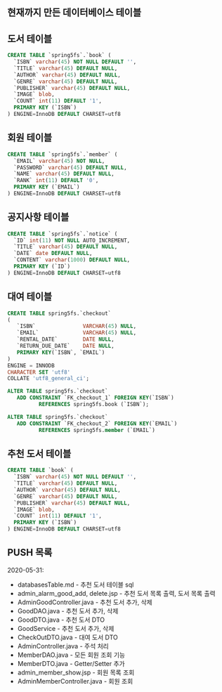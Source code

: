 ## 현재까지 만든 데이터베이스 테이블 

## 도서 테이블

~~~~sql
CREATE TABLE `spring5fs`.`book` (
  `ISBN` varchar(45) NOT NULL DEFAULT '',
  `TITLE` varchar(45) DEFAULT NULL,
  `AUTHOR` varchar(45) DEFAULT NULL,
  `GENRE` varchar(45) DEFAULT NULL,
  `PUBLISHER` varchar(45) DEFAULT NULL,
  `IMAGE` blob,
  `COUNT` int(11) DEFAULT '1',
  PRIMARY KEY (`ISBN`)
) ENGINE=InnoDB DEFAULT CHARSET=utf8
~~~~

## 회원 테이블

~~~~sql
CREATE TABLE `spring5fs`.`member` (
  `EMAIL` varchar(45) NOT NULL,
  `PASSWORD` varchar(45) DEFAULT NULL,
  `NAME` varchar(45) DEFAULT NULL,
  `RANK` int(11) DEFAULT '0',
  PRIMARY KEY (`EMAIL`)
) ENGINE=InnoDB DEFAULT CHARSET=utf8
~~~~

## 공지사항 테이블 

~~~~sql
CREATE TABLE `spring5fs`.`notice` (
  `ID` int(11) NOT NULL AUTO_INCREMENT,
  `TITLE` varchar(45) DEFAULT NULL,
  `DATE` date DEFAULT NULL,
  `CONTENT` varchar(1000) DEFAULT NULL,
  PRIMARY KEY (`ID`)
) ENGINE=InnoDB DEFAULT CHARSET=utf8
~~~~

## 대여 테이블 

~~~~sql
CREATE TABLE spring5fs.`checkout`
(
   `ISBN`               VARCHAR(45) NULL,
   `EMAIL`              VARCHAR(45) NULL,
   `RENTAL_DATE`        DATE NULL,
   `RETURN_DUE_DATE`    DATE NULL,
   PRIMARY KEY(`ISBN`, `EMAIL`)
)
ENGINE = INNODB
CHARACTER SET 'utf8'
COLLATE 'utf8_general_ci';

ALTER TABLE spring5fs.`checkout`
   ADD CONSTRAINT `FK_checkout_1` FOREIGN KEY(`ISBN`)
          REFERENCES spring5fs.book (`ISBN`);

ALTER TABLE spring5fs.`checkout`
   ADD CONSTRAINT `FK_checkout_2` FOREIGN KEY(`EMAIL`)
          REFERENCES spring5fs.member (`EMAIL`)
~~~~

## 추천 도서 테이블

~~~~sql
CREATE TABLE `book` (
  `ISBN` varchar(45) NOT NULL DEFAULT '',
  `TITLE` varchar(45) DEFAULT NULL,
  `AUTHOR` varchar(45) DEFAULT NULL,
  `GENRE` varchar(45) DEFAULT NULL,
  `PUBLISHER` varchar(45) DEFAULT NULL,
  `IMAGE` blob,
  `COUNT` int(11) DEFAULT '1',
  PRIMARY KEY (`ISBN`)
) ENGINE=InnoDB DEFAULT CHARSET=utf8
~~~~


## PUSH 목록

2020-05-31:
  * databasesTable.md - 추천 도서 테이블 sql
  * admin_alarm_good_add, delete.jsp - 추천 도서 목록 출력, 도서 목록 출력
  * AdminGoodController.java - 추천 도서 추가, 삭제
  * GoodDAO.java - 추천 도서 추가, 삭제
  * GoodDTO.java - 추천 도서 DTO
  * GoodService - 추천 도서 추가, 삭제
  * CheckOutDTO.java - 대여 도서 DTO
  * AdminController.java - 주석 처리
  * MemberDAO.java - 모든 회원 조회 기능
  * MemberDTO.java - Getter/Setter 추가
  * admin_member_show.jsp - 회원 목록 조회
  * AdminMemberController.java - 회원 조회